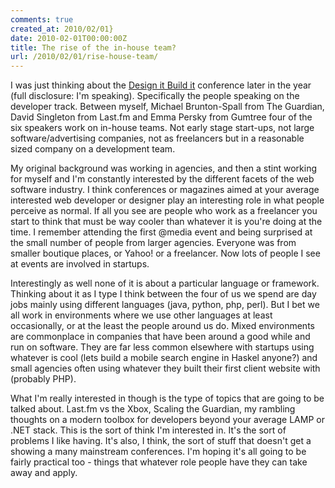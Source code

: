 ```yaml
---
comments: true
created_at: 2010/02/01}
date: 2010-02-01T00:00:00Z
title: The rise of the in-house team?
url: /2010/02/01/rise-house-team/
---
```


I was just thinking about the [Design it Build it](http://www.dibiconference.com/) conference later in the year (full disclosure: I'm speaking). Specifically the people speaking on the developer track. Between myself, Michael Brunton-Spall from The Guardian, David Singleton from Last.fm and Emma Persky from Gumtree four of the six speakers work on in-house teams. Not early stage start-ups, not large software/advertising companies, not as freelancers but in a reasonable sized company on a development team.

My original background was working in agencies, and then a stint working for myself and I'm constantly interested by the different facets of the web software industry. I think conferences or magazines aimed at your average interested web developer or designer play an interesting role in what people perceive as normal. If all you see are people who work as a freelancer you start to think that must be way cooler than whatever it is you're doing at the time. I remember attending the first @media event and being surprised at the small number of people from larger agencies. Everyone was from smaller boutique places, or Yahoo! or a freelancer. Now lots of people I see at events are involved in startups.

Interestingly as well none of it is about a particular language or framework. Thinking about it as I type I think between the four of us we spend are day jobs mainly using different languages (java, python, php, perl). But I bet we all work in environments where we use other languages at least occasionally, or at the least the people around us do. Mixed environments are commonplace in companies that have been around a good while and run on software. They are far less common elsewhere with startups using whatever is cool (lets build a mobile search engine in Haskel anyone?) and small agencies often using whatever they built their first client website with (probably PHP).

What I'm really interested in though is the type of topics that are going to be talked about. Last.fm vs the Xbox, Scaling the Guardian, my rambling thoughts on a modern toolbox for developers beyond your average LAMP or .NET stack. This is the sort of think I'm interested in. It's the sort of problems I like having. It's also, I think, the sort of stuff that doesn't get a showing a many mainstream conferences. I'm hoping it's all going to be fairly practical too - things that whatever role people have they can take away and apply.
